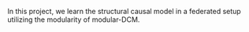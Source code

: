 In this project, we learn the structural causal model in a federated setup utilizing the modularity of modular-DCM.


